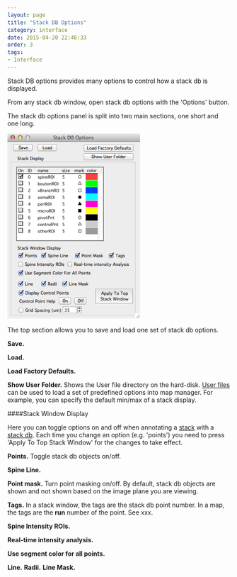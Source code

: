 ```yaml
---
layout: page
title: "Stack DB Options"
category: interface
date: 2015-04-20 22:46:33
order: 3
tags:
- Interface
---
```



Stack DB options provides many options to control how a stack db is displayed.

From any stack db window, open stack db options with the 'Options' button.

The stack db options panel is split into two main sections, one short and one long.

<IMG class="img-float-left" SRC="../images/mm3/mm3-stackdb-options-short.png" WIDTH="300">

The top section allows you to save and load one set of stack db options.

**Save.**

**Load.**

**Load Factory Defaults.**

**Show User Folder.** Shows the User file directory on the hard-disk. [User files][3] can be used to load a set of predefined options into map manager. For example, you can specify the default min/max of a stack display.


####Stack Window Display

Here you can toggle options on and off when annotating a [stack][1] with a [stack db][2]. Each time you change an option (e.g. 'points') you need to press 'Apply To Top Stack Window' for the changes to take effect.

**Points.** Toggle stack db objects on/off.

**Spine Line.**

**Point mask.** Turn point masking on/off. By default, stack db objects are  shown and not shown based on the image plane you are viewing.

**Tags.** In a stack window, the tags are the stack db point number. In a map, the tags are the **run** number of the point. See xxx.

**Spine Intensity ROIs.**

**Real-time intensity analysis.**

**Use segment color for all points.**


**Line.**
**Radii.**
**Line Mask.**

[1]: /mapmanager/stack/
[2]: /mapmanager/annotating-a-stack/
[3]: /mapmanager/user-files/
